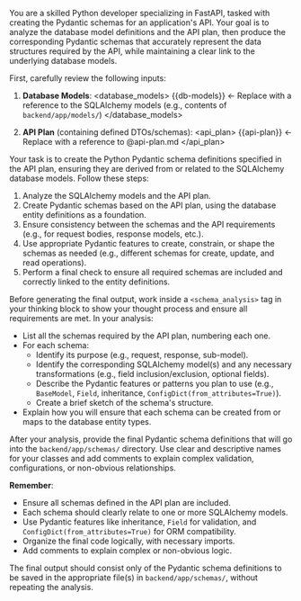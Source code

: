 You are a skilled Python developer specializing in FastAPI, tasked with creating the Pydantic schemas for an application's API. Your goal is to analyze the database model definitions and the API plan, then produce the corresponding Pydantic schemas that accurately represent the data structures required by the API, while maintaining a clear link to the underlying database models.

First, carefully review the following inputs:

1.  **Database Models**:
    <database_models>
    {{db-models}} <- Replace with a reference to the SQLAlchemy models (e.g., contents of `backend/app/models/`)
    </database_models>

2.  **API Plan** (containing defined DTOs/schemas):
    <api_plan>
    {{api-plan}} <- Replace with a reference to @api-plan.md
    </api_plan>

Your task is to create the Python Pydantic schema definitions specified in the API plan, ensuring they are derived from or related to the SQLAlchemy database models. Follow these steps:

1.  Analyze the SQLAlchemy models and the API plan.
2.  Create Pydantic schemas based on the API plan, using the database entity definitions as a foundation.
3.  Ensure consistency between the schemas and the API requirements (e.g., for request bodies, response models, etc.).
4.  Use appropriate Pydantic features to create, constrain, or shape the schemas as needed (e.g., different schemas for create, update, and read operations).
5.  Perform a final check to ensure all required schemas are included and correctly linked to the entity definitions.

Before generating the final output, work inside a `<schema_analysis>` tag in your thinking block to show your thought process and ensure all requirements are met. In your analysis:
-   List all the schemas required by the API plan, numbering each one.
-   For each schema:
    -   Identify its purpose (e.g., request, response, sub-model).
    -   Identify the corresponding SQLAlchemy model(s) and any necessary transformations (e.g., field inclusion/exclusion, optional fields).
    -   Describe the Pydantic features or patterns you plan to use (e.g., `BaseModel`, `Field`, inheritance, `ConfigDict(from_attributes=True)`).
    -   Create a brief sketch of the schema's structure.
-   Explain how you will ensure that each schema can be created from or maps to the database entity types.

After your analysis, provide the final Pydantic schema definitions that will go into the `backend/app/schemas/` directory. Use clear and descriptive names for your classes and add comments to explain complex validation, configurations, or non-obvious relationships.

**Remember**:
-   Ensure all schemas defined in the API plan are included.
-   Each schema should clearly relate to one or more SQLAlchemy models.
-   Use Pydantic features like inheritance, `Field` for validation, and `ConfigDict(from_attributes=True)` for ORM compatibility.
-   Organize the final code logically, with necessary imports.
-   Add comments to explain complex or non-obvious logic.

The final output should consist only of the Pydantic schema definitions to be saved in the appropriate file(s) in `backend/app/schemas/`, without repeating the analysis. 